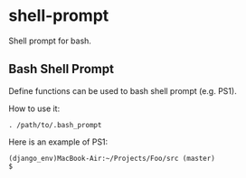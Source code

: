 shell-prompt
============

Shell prompt for bash.

Bash Shell Prompt
-----------------

Define functions can be used to bash shell prompt (e.g. PS1).

How to use it:

    . /path/to/.bash_prompt


Here is an example of PS1:

    (django_env)MacBook-Air:~/Projects/Foo/src (master)
    $



